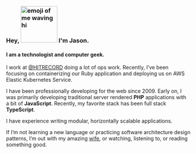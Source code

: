 <h3>
    Hey,
    <picture>
		<source srcset="https://jasonraimondi.com/misc/me/animoji-hi.webp, https://jasonraimondi.com/misc/me/animoji-hi@2x.webp 2x" type="image/webp">
        <source style="width:100px;" srcset="https://jasonraimondi.com/misc/me/animoji-hi.png, https://jasonraimondi.com/misc/me/animoji-hi@2x.png 2x" type="image/png">
        <img style="width:100px;" src="https://jasonraimondi.com/misc/me/animoji-hi.png" alt="emoji of me waving hi"/>
    </picture>
    I'm Jason.
</h3>
<h4 id="i-am-a-technologist-and-computer-geek">I am a technologist and computer geek.</h4>
<p>I work at <a href="https://twitter.com/hitrecord" target="_blank" rel="nofollow noopener">@HITRECORD</a> doing a lot of ops work. Recently, I&rsquo;ve been focusing on containerizing our Ruby application and deploying us on AWS Elastic Kubernetes Service.</p>
<p>I have been professionally developing for the web since 2009. Early on, I was primarily developing traditional server rendered <strong>PHP</strong> applications with a bit of <strong>JavaScript</strong>. Recently, my favorite stack has been full stack <strong>TypeScript</strong>.</p>
<p>I have experience writing modular, horizontally scalable applications.</p>
<p>If I’m not learning a new language or practicing software architecture design patterns, I’m out with my amazing <a href="//kimcalderone.com">wife</a>, or watching, listening to, or reading something good.</p>
